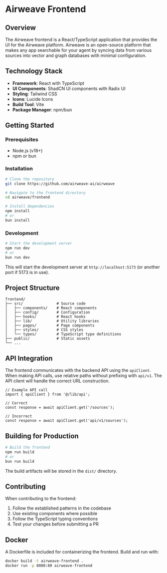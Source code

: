 # Airweave Frontend

## Overview

The Airweave frontend is a React/TypeScript application that provides the UI for the Airweave platform. Airweave is an open-source platform that makes any app searchable for your agent by syncing data from various sources into vector and graph databases with minimal configuration.

## Technology Stack

- **Framework**: React with TypeScript
- **UI Components**: ShadCN UI components with Radix UI
- **Styling**: Tailwind CSS
- **Icons**: Lucide Icons
- **Build Tool**: Vite
- **Package Manager**: npm/bun

## Getting Started

### Prerequisites

- Node.js (v18+)
- npm or bun

### Installation

```sh
# Clone the repository
git clone https://github.com/airweave-ai/airweave

# Navigate to the frontend directory
cd airweave/frontend

# Install dependencies
npm install
# or
bun install
```

### Development

```sh
# Start the development server
npm run dev
# or
bun run dev
```

This will start the development server at `http://localhost:5173` (or another port if 5173 is in use).

## Project Structure

```
frontend/
├── src/               # Source code
│   ├── components/    # React components
│   ├── config/        # Configuration
│   ├── hooks/         # React hooks
│   ├── lib/           # Utility libraries
│   ├── pages/         # Page components
│   ├── styles/        # CSS styles
│   └── types/         # TypeScript type definitions
├── public/            # Static assets
└── ...
```

## API Integration

The frontend communicates with the backend API using the `apiClient`. When making API calls, use relative paths without prefixing with `api/v1`. The API client will handle the correct URL construction.

```tsx
// Example API call
import { apiClient } from '@/lib/api';

// Correct
const response = await apiClient.get('/sources');

// Incorrect
const response = await apiClient.get('api/v1/sources');
```

## Building for Production

```sh
# Build the frontend
npm run build
# or
bun run build
```

The build artifacts will be stored in the `dist/` directory.

## Contributing

When contributing to the frontend:

1. Follow the established patterns in the codebase
2. Use existing components where possible
3. Follow the TypeScript typing conventions
4. Test your changes before submitting a PR

## Docker

A Dockerfile is included for containerizing the frontend. Build and run with:

```sh
docker build -t airweave-frontend .
docker run -p 8080:80 airweave-frontend
```
